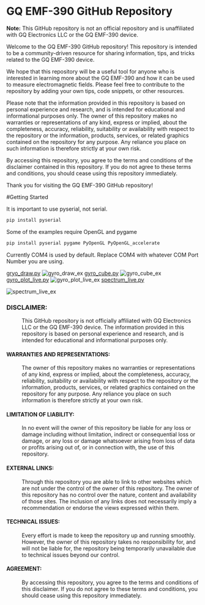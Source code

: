 # GQ EMF-390 GitHub Repository

**Note:** This GitHub repository is not an official repository and is unaffiliated with GQ Electronics LLC or the GQ EMF-390 device.

Welcome to the GQ EMF-390 GitHub repository! This repository is intended to be a community-driven resource for sharing information, tips, and tricks related to the GQ EMF-390 device. 

We hope that this repository will be a useful tool for anyone who is interested in learning more about the GQ EMF-390 and how it can be used to measure electromagnetic fields. Please feel free to contribute to the repository by adding your own tips, code snippets, or other resources.

Please note that the information provided in this repository is based on personal experience and research, and is intended for educational and informational purposes only. The owner of this repository makes no warranties or representations of any kind, express or implied, about the completeness, accuracy, reliability, suitability or availability with respect to the repository or the information, products, services, or related graphics contained on the repository for any purpose. Any reliance you place on such information is therefore strictly at your own risk.

By accessing this repository, you agree to the terms and conditions of the disclaimer contained in this repository. If you do not agree to these terms and conditions, you should cease using this repository immediately.

Thank you for visiting the GQ EMF-390 GitHub repository!

#Getting Started

It is important to use pyserial, not serial. 

```bash
pip install pyserial
```

Some of the examples require OpenGL and pygame

```bash
pip install pyserial pygame PyOpenGL PyOpenGL_accelerate
```

Currently COM4 is used by default. Replace COM4 with whatever COM Port Number you are using.

[gryo_draw.py](https://github.com/docdann/gq-emf-390/blob/main/gyro/gryo_draw.py)
![gyro_draw_ex](https://user-images.githubusercontent.com/92988409/231658573-0ee7c558-a91e-4159-8816-84fb6be4563b.png)
[gyro_cube.py](https://github.com/docdann/gq-emf-390/blob/main/gyro/gyro_cube.py)
![gyro_cube_ex](https://user-images.githubusercontent.com/92988409/231658768-23654308-36da-4f1b-b14f-3a2642e4714a.png)
[gyro_plot_live.py](https://github.com/docdann/gq-emf-390/blob/main/gyro/gyro_plot_live.py)
![gyro_plot_live_ex](https://user-images.githubusercontent.com/92988409/231659352-54161f5e-4012-4abd-a1f8-334c3d1836b4.png)
[spectrum_live.py](https://github.com/docdann/gq-emf-390/blob/main/spectrum/spectrum_live.py)

![spectrum_live_ex](https://user-images.githubusercontent.com/92988409/231669651-4973698a-a0dc-44e9-8f9f-273730c74621.png)



<dl>
  <dt><h3>DISCLAIMER:</h3></dt>
  <dd><p>This GitHub repository is not officially affiliated with GQ Electronics LLC or the GQ EMF-390 device. The information provided in this repository is based on personal experience and research, and is intended for educational and informational purposes only.</p></dd>

  <dt><h4>WARRANTIES AND REPRESENTATIONS:</h4></dt>
  <dd><p>The owner of this repository makes no warranties or representations of any kind, express or implied, about the completeness, accuracy, reliability, suitability or availability with respect to the repository or the information, products, services, or related graphics contained on the repository for any purpose. Any reliance you place on such information is therefore strictly at your own risk.</p></dd>

  <dt><h4>LIMITATION OF LIABILITY:</h4></dt>
  <dd><p>In no event will the owner of this repository be liable for any loss or damage including without limitation, indirect or consequential loss or damage, or any loss or damage whatsoever arising from loss of data or profits arising out of, or in connection with, the use of this repository.</p></dd>

  <dt><h4>EXTERNAL LINKS:</h4></dt>
  <dd><p>Through this repository you are able to link to other websites which are not under the control of the owner of this repository. The owner of this repository has no control over the nature, content and availability of those sites. The inclusion of any links does not necessarily imply a recommendation or endorse the views expressed within them.</p></dd>

  <dt><h4>TECHNICAL ISSUES:</h4></dt>
  <dd><p>Every effort is made to keep the repository up and running smoothly. However, the owner of this repository takes no responsibility for, and will not be liable for, the repository being temporarily unavailable due to technical issues beyond our control.</p></dd>

  <dt><h4>AGREEMENT:</h4></dt>
  <dd><p>By accessing this repository, you agree to the terms and conditions of this disclaimer. If you do not agree to these terms and conditions, you should cease using this repository immediately.</p></dd>
</dl>
